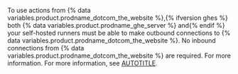 To use actions from {% data variables.product.prodname_dotcom_the_website %},{% ifversion ghes %} both {% data variables.product.prodname_ghe_server %} and{% endif %} your self-hosted runners must be able to make outbound connections to {% data variables.product.prodname_dotcom_the_website %}. No inbound connections from {% data variables.product.prodname_dotcom_the_website %} are required. For more information. For more information, see [AUTOTITLE](/actions/hosting-your-own-runners/managing-self-hosted-runners/about-self-hosted-runners#communication-betweens-self-hosted-runners-and-githubcom).
